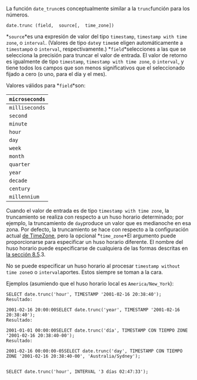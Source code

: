 La función  `date_trunc`es conceptualmente similar a la  `trunc`función para los números.

```
date.trunc (field,  source[,  time_zone])
```

 *`source`*es una expresión de valor del tipo `timestamp`, `timestamp with time zone`, o `interval`. (Valores de tipo  `date`y  `time`se eligen automáticamente a  `timestamp`o o `interval`, respectivamente.)  *`field`*selecciones a las que se selecciona la precisión para truncar el valor de entrada. El valor de retorno es igualmente de tipo `timestamp`, `timestamp with time zone`, o `interval`, y tiene todos los campos que son menos significativos que el seleccionado fijado a cero (o uno, para el día y el mes).

Valores válidos para  *`field`*son:

| `microseconds` |
| -------------- |
| `milliseconds` |
| `second`       |
| `minute`       |
| `hour`         |
| `day`          |
| `week`         |
| `month`        |
| `quarter`      |
| `year`         |
| `decade`       |
| `century`      |
| `millennium`   |

Cuando el valor de entrada es de tipo `timestamp with time zone`, la truncamiento se realiza con respecto a un huso horario determinado; por ejemplo, la truncamiento de  `day`produce un valor que es medianoche en esa zona. Por defecto, la truncamiento se hace con respecto a la configuración actual [de TimeZone](https://www.postgresql.org/docs/current/runtime-config-client.html#GUC-TIMEZONE), pero la opcional  *`time_zone`*El argumento puede proporcionarse para especificar un huso horario  diferente. El nombre del huso horario puede especificarse de cualquiera  de las formas descritas en [la sección 8.5](https://www.postgresql.org/docs/current/datatype-datetime.html#DATATYPE-TIMEZONES).3.

No se puede especificar un huso horario al procesar  `timestamp without time zone`o o  `interval`aportes. Estos siempre se toman a la cara.

Ejemplos (asumiendo que el huso horario local es `America/New_York`):

```
SELECT date.trunc('hour', TIMESTAMP '2001-02-16 20:38:40');
Resultado: 

2001-02-16 20:00:00SELECT date.trunc('year', TIMESTAMP '2001-02-16 20:38:40');
Resultado: 

2001-01-01 00:00:00SELECT date.trunc('día', TIMESTAMP CON TIEMPO ZONE '2001-02-16 20:38:40-00');
Resultado: 

2001-02-16 00:00:00-05SELECT date.trunc('day', TIMESTAMP CON TIEMPO ZONE '2001-02-16 20:38:40-00', 'Australia/Sydney');
 

SELECT date.trunc('hour', INTERVAL '3 días 02:47:33');
 
```